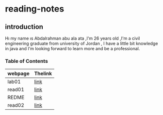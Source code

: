 # reading-notes
## introduction 
 Hı my name ıs Abdalrahman abu ala ata ,I'm 26 years old ,I'm a  civil engineering graduate from university of Jordan , I have a little bit knowledge in java and I'm looking forward to learn more and be a professional.
 
### Table of Contents

| webpage      |  Thelink        |
| -----------  | ----------- |
| lab01     |[link](lab01.md )      |
| read01       | [link](read01.md)        |
|  REDME  |  [link](README.md)   |
|  read02  |  [link](read02)| 

